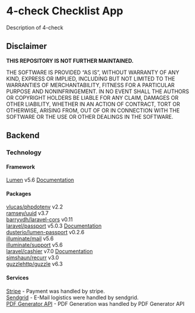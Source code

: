 # 4-check Checklist App

Description of 4-check

## Disclaimer

**THIS REPOSITORY IS NOT FURTHER MAINTAINED.**

THE SOFTWARE IS PROVIDED “AS IS”, WITHOUT WARRANTY OF ANY KIND, EXPRESS OR IMPLIED, INCLUDING BUT NOT LIMITED TO THE WARRANTIES OF MERCHANTABILITY, FITNESS FOR A PARTICULAR PURPOSE AND NONINFRINGEMENT. IN NO EVENT SHALL THE AUTHORS OR COPYRIGHT HOLDERS BE LIABLE FOR ANY CLAIM, DAMAGES OR OTHER LIABILITY, WHETHER IN AN ACTION OF CONTRACT, TORT OR OTHERWISE, ARISING FROM, OUT OF OR IN CONNECTION WITH THE SOFTWARE OR THE USE OR OTHER DEALINGS IN THE SOFTWARE.

## Backend

### Technology

#### Framework
[Lumen](https://lumen.laravel.com) v5.6 [Documentation](https://lumen.laravel.com/docs/5.6)

#### Packages

[vlucas/phpdotenv](https://github.com/vlucas/phpdotenv/tree/2.2) v2.2  
[ramsey/uuid](https://github.com/ramsey/uuid) v3.7  
[barryvdh/laravel-cors](https://github.com/fruitcake/laravel-cors/tree/0.11) v0.11  
[laravel/passport](https://github.com/laravel/passport/tree/5.0) v5.0.3 [Documentation](https://laravel.com/docs/5.6/passport)  
[dusterio/lumen-passport](https://github.com/dusterio/lumen-passport) v0.2.6  
[illuminate/mail](https://github.com/illuminate/mail/tree/5.6) v5.6  
[illuminate/support](https://github.com/illuminate/support/tree/5.6) v5.6  
[laravel/cashier](https://github.com/laravel/cashier/tree/7.0) v7.0 [Documentation](https://laravel.com/docs/5.6/billing)  
[simshaun/recurr](https://github.com/simshaun/recurr) v3.0  
[guzzlehttp/guzzle](https://github.com/guzzle/guzzle/tree/6.5) v6.3  

#### Services

[Stripe](https://stripe.com/) - Payment was handled by stripe.  
[Sendgrid](https://sendgrid.com) - E-Mail logistics were handled by sendgrid.  
[PDF Generator API](https://pdfgeneratorapi.com) - PDF Generation was handled by PDF Generator API  